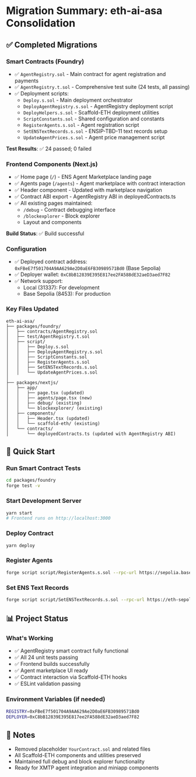 # Migration Summary: eth-ai-asa Consolidation

## ✅ Completed Migrations

### Smart Contracts (Foundry)
- ✅ `AgentRegistry.sol` - Main contract for agent registration and payments
- ✅ `AgentRegistry.t.sol` - Comprehensive test suite (24 tests, all passing)
- ✅ Deployment scripts:
  - `Deploy.s.sol` - Main deployment orchestrator
  - `DeployAgentRegistry.s.sol` - AgentRegistry deployment script
  - `DeployHelpers.s.sol` - Scaffold-ETH deployment utilities
  - `ScriptConstants.sol` - Shared configuration and constants
  - `RegisterAgents.s.sol` - Agent registration script
  - `SetENSTextRecords.s.sol` - ENSIP-TBD-11 text records setup
  - `UpdateAgentPrices.s.sol` - Agent price management script

**Test Results**: ✅ 24 passed; 0 failed

### Frontend Components (Next.js)
- ✅ Home page (`/`) - ENS Agent Marketplace landing page
- ✅ Agents page (`/agents`) - Agent marketplace with contract interaction
- ✅ Header component - Updated with marketplace navigation
- ✅ Contract ABI export - AgentRegistry ABI in deployedContracts.ts
- ✅ All existing pages maintained:
  - `/debug` - Contract debugging interface
  - `/blockexplorer` - Block explorer
  - Layout and components

**Build Status**: ✅ Build successful

### Configuration
- ✅ Deployed contract address: `0xFBeE7f501704A9AA629Ae2D0aE6FB30989571Bd0` (Base Sepolia)
- ✅ Deployer wallet: `0xC8bB12839E395E817ee2FA588dE32aeD3aed7F82`
- ✅ Network support:
  - Local (31337): For development
  - Base Sepolia (8453): For production

### Key Files Updated
```
eth-ai-asa/
├── packages/foundry/
│   ├── contracts/AgentRegistry.sol
│   ├── test/AgentRegistry.t.sol
│   ├── script/
│   │   ├── Deploy.s.sol
│   │   ├── DeployAgentRegistry.s.sol
│   │   ├── ScriptConstants.sol
│   │   ├── RegisterAgents.s.sol
│   │   ├── SetENSTextRecords.s.sol
│   │   └── UpdateAgentPrices.s.sol
│
├── packages/nextjs/
│   ├── app/
│   │   ├── page.tsx (updated)
│   │   ├── agents/page.tsx (new)
│   │   ├── debug/ (existing)
│   │   └── blockexplorer/ (existing)
│   ├── components/
│   │   ├── Header.tsx (updated)
│   │   └── scaffold-eth/ (existing)
│   └── contracts/
│       └── deployedContracts.ts (updated with AgentRegistry ABI)
```

## 🚀 Quick Start

### Run Smart Contract Tests
```bash
cd packages/foundry
forge test -v
```

### Start Development Server
```bash
yarn start
# Frontend runs on http://localhost:3000
```

### Deploy Contract
```bash
yarn deploy
```

### Register Agents
```bash
forge script script/RegisterAgents.s.sol --rpc-url https://sepolia.base.org --broadcast
```

### Set ENS Text Records
```bash
forge script script/SetENSTextRecords.s.sol --rpc-url https://eth-sepolia.public.blastapi.io --broadcast
```

## 📊 Project Status

### What's Working
- ✅ AgentRegistry smart contract fully functional
- ✅ All 24 unit tests passing
- ✅ Frontend builds successfully
- ✅ Agent marketplace UI ready
- ✅ Contract interaction via Scaffold-ETH hooks
- ✅ ESLint validation passing

### Environment Variables (if needed)
```bash
REGISTRY=0xFBeE7f501704A9AA629Ae2D0aE6FB30989571Bd0
DEPLOYER=0xC8bB12839E395E817ee2FA588dE32aeD3aed7F82
```

## 📝 Notes
- Removed placeholder `YourContract.sol` and related files
- All Scaffold-ETH components and utilities preserved
- Maintained full debug and block explorer functionality
- Ready for XMTP agent integration and miniapp components
